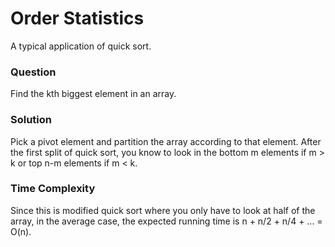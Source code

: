 # Order Statistics

A typical application of quick sort.

### Question

Find the kth biggest element in an array.

### Solution

Pick a pivot element and partition the array according to that element.
After the first split of quick sort, you know to look in the bottom m elements
if m > k or top n-m elements if m < k.

### Time Complexity

Since this is modified quick sort where you only have to look at half of the array,
in the average case, the expected running time is n + n/2 + n/4 + ... = O(n).

